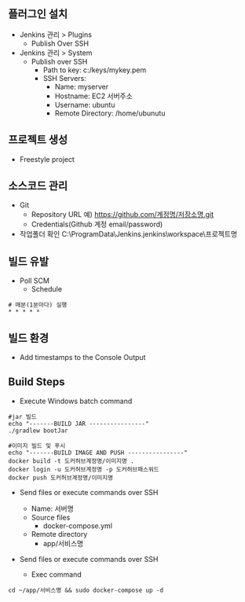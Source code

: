 ## 플러그인 설치

- Jenkins 관리 > Plugins
  - Publish Over SSH
- Jenkins 관리 > System
  - Publish over SSH
    - Path to key: c:/keys/mykey.pem
    - SSH Servers:
      - Name: myserver
      - Hostname: EC2 서버주소
      - Username: ubuntu
      - Remote Directory: /home/ubunutu

## 프로젝트 생성

- Freestyle project

## 소스코드 관리

- Git
  - Repository URL
    예) https://github.com/계정명/저장소명.git
  - Credentials(Github 계정 email/password)
- 작업폴더 확인
  C:\ProgramData\Jenkins\.jenkins\workspace\프로젝트명

## 빌드 유발

- Poll SCM
  - Schedule

```shell
# 매분(1분마다) 실행
* * * * *
```

## 빌드 환경

- Add timestamps to the Console Output

## Build Steps

- Execute Windows batch command

```shell
#jar 빌드
echo "-------BUILD JAR ----------------"
./gradlew bootJar
```

```shell
#이미지 빌드 및 푸시
echo "-------BUILD IMAGE AND PUSH ----------------"
docker build -t 도커허브계정명/이미지명 .
docker login -u 도커허브계정명 -p 도커허브패스워드
docker push 도커허브계정명/이미지명
```

- Send files or execute commands over SSH

  - Name: 서버명
  - Source files
    - docker-compose.yml
  - Remote directory
    - app/서비스명

- Send files or execute commands over SSH
  - Exec command

```shell
cd ~/app/서비스명 && sudo docker-compose up -d
```

